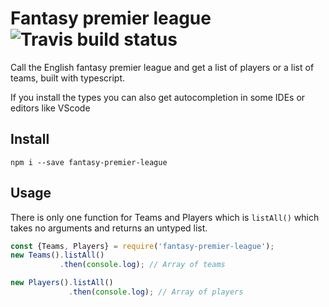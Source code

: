 # Fantasy premier league ![Travis build status](https://travis-ci.org/TheSmokingGnu/fantasy-premier-league.svg?branch=master "Travis build status")


Call the English fantasy premier league and get a list of players or a list
of teams, built with typescript.

If you install the types you can also get autocompletion in some IDEs or editors like VScode

## Install

```shell
npm i --save fantasy-premier-league
```

## Usage

There is only one function for Teams and Players which is ```listAll()``` which takes no arguments and returns an untyped list.

```javascript
const {Teams, Players} = require('fantasy-premier-league');
new Teams().listAll()
           .then(console.log); // Array of teams

new Players().listAll()
             .then(console.log); // Array of players

```
